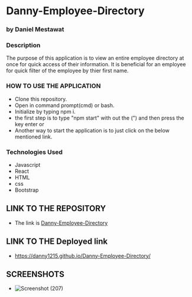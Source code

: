 # Danny-Employee-Directory

### by Daniel Mestawat

### Description
The purpose of this application is to view an entire employee directory at once for quick access of their information. It is beneficial for an employee for quick filter of the employee by thier first name.


### HOW TO USE THE APPLICATION

- Clone this repository.
- Open in command prompt(cmd) or bash.
- Initialize by typing npm i.
- the first step is to type "npm start" with out the (") and then press the key enter or
- Another way to start the application is to just click on the below mentioned link.



### Technologies Used

- Javascript
- React
- HTML
- css
- Bootstrap



## LINK TO THE REPOSITORY

- The link is [Danny-Employee-Directory](https://github.com/danny1215/Danny-Employee-Directory)

## LINK TO THE Deployed link

- https://danny1215.github.io/Danny-Employee-Directory/


## SCREENSHOTS

- ![Screenshot (207)](https://user-images.githubusercontent.com/59859358/113372938-ba1ed800-9337-11eb-895b-f8b8cfa03696.png)




